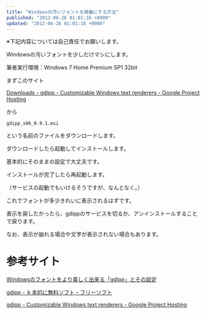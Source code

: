 ```yaml
---
title: "Windowsの汚いフォントを綺麗にする方法"
published: "2012-06-26 01:01:16 +0900"
updated: "2012-06-26 01:01:16 +0900"
---
```


※下記内容については自己責任でお願いします。

Windowsの汚いフォントを少しだけマシにします。

筆者実行環境：Windows 7 Home Premium SP1 32bit

まずこのサイト

[Downloads - gdipp - Customizable Windows text renderers - Google Project Hosting](http://code.google.com/p/gdipp/downloads/list)

から

```none
gdipp_x86_0.9.1.msi
```

という名前のファイルをダウンロードします。

ダウンロードしたら起動してインストールします。

基本的にそのままの設定で大丈夫です。

インストールが完了したら再起動します。

（サービスの起動でもいけるそうですが、なんとなく。）

これでフォントが多少きれいに表示されるはずです。

表示を戻したかったら、gdippのサービスを切るか、アンインストールすることで戻ります。

なお、表示が崩れる場合や文字が表示されない場合もあります。

# 参考サイト

[Windowsのフォントをより美しく出来る「gdipp」とその設定](http://lufesu.blog3.fc2.com/blog-entry-57.html)

[gdipp - ｋ本的に無料ソフト・フリーソフト](http://www.gigafree.net/system/registry/gdipp.html)

 [gdipp - Customizable Windows text renderers - Google Project Hosting](http://code.google.com/p/gdipp/)

